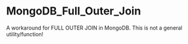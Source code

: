 # MongoDB_Full_Outer_Join
A workaround for FULL OUTER JOIN in MongoDB. This is not a general utility/function!
